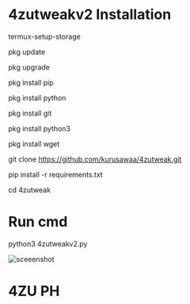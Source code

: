 # 4zutweakv2 Installation

 termux-setup-storage

 pkg update
 
 pkg upgrade

 pkg install pip
 
 pkg install python

 pkg install git
 
 pkg install python3
 
 pkg install wget
 
 git clone https://github.com/kurusawaa/4zutweak.git

 pip install -r requirements.txt
 
 cd 4zutweak
 

 # Run cmd
 
 python3 4zutweakv2.py
 

 ![sceeenshot](https://f.top4top.io/p_2865omi5k0.jpg)
 

 # 4ZU PH



